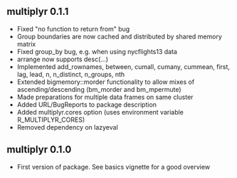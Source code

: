 ## multiplyr 0.1.1
- Fixed "no function to return from" bug
- Group boundaries are now cached and distributed by shared memory matrix
- Fixed group_by bug, e.g. when using nycflights13 data
- arrange now supports desc(...)
- Implemented add_rownames, between, cumall, cumany, cummean, first, lag, lead, n, n_distinct, n_groups, nth
- Extended bigmemory::morder functionality to allow mixes of ascending/descending (bm_morder and bm_mpermute)
- Made preparations for multiple data frames on same cluster
- Added URL/BugReports to package description
- Added multiplyr.cores option (uses environment variable R_MULTIPLYR_CORES)
- Removed dependency on lazyeval

## multiplyr 0.1.0
- First version of package. See basics vignette for a good overview
